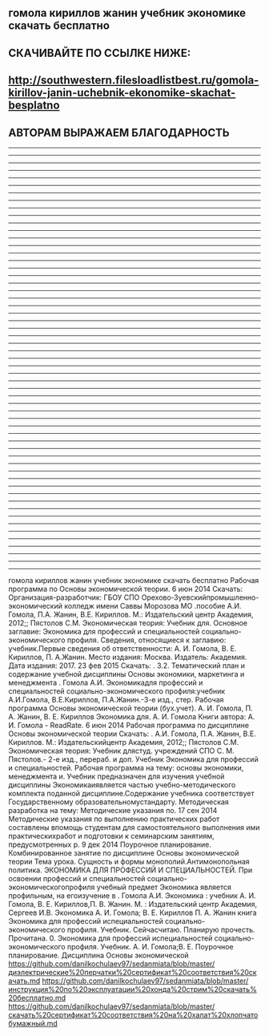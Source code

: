 гомола кириллов жанин учебник экономике скачать бесплатно
--------------------------------------------------
СКАЧИВАЙТЕ ПО ССЫЛКЕ НИЖЕ:
--------------------------------------------------
http://southwestern.filesloadlistbest.ru/gomola-kirillov-janin-uchebnik-ekonomike-skachat-besplatno
--------------------------------------------------
АВТОРАМ ВЫРАЖАЕМ БЛАГОДАРНОСТЬ
--------------------------------------------------
--------------------------------------------------
--------------------------------------------------
--------------------------------------------------
--------------------------------------------------
--------------------------------------------------
--------------------------------------------------
--------------------------------------------------
--------------------------------------------------
--------------------------------------------------
--------------------------------------------------
--------------------------------------------------
--------------------------------------------------
--------------------------------------------------
--------------------------------------------------
--------------------------------------------------
--------------------------------------------------
--------------------------------------------------
--------------------------------------------------
--------------------------------------------------
--------------------------------------------------
--------------------------------------------------
--------------------------------------------------
--------------------------------------------------
--------------------------------------------------
--------------------------------------------------
--------------------------------------------------
--------------------------------------------------
--------------------------------------------------
--------------------------------------------------
--------------------------------------------------
--------------------------------------------------
--------------------------------------------------
--------------------------------------------------
--------------------------------------------------
--------------------------------------------------
--------------------------------------------------
--------------------------------------------------
--------------------------------------------------
--------------------------------------------------
--------------------------------------------------
--------------------------------------------------
--------------------------------------------------
--------------------------------------------------
--------------------------------------------------
--------------------------------------------------
--------------------------------------------------
--------------------------------------------------
--------------------------------------------------
--------------------------------------------------
--------------------------------------------------
--------------------------------------------------
--------------------------------------------------
--------------------------------------------------
--------------------------------------------------
--------------------------------------------------
--------------------------------------------------
--------------------------------------------------
гомола кириллов жанин учебник экономике скачать бесплатно Рабочая программа по Основы экономической теории. 6 июн 2014  Скачать:  Организация-разработчик: ГБОУ СПО Орехово-Зуевскийпромышленно-экономический колледж имени Саввы Морозова МО .пособие А.И. Гомола, П.А. Жанин, В.Е. Кириллов.  М.: Издательский центр Академия, 2012;; Пястолов С.М. Экономическая теория: Учебник для. Основное заглавие: Экономика для профессий и специальностей социально-экономического профиля. Сведения, относящиеся к заглавию: учебник.Первые сведения об ответственности: А. И. Гомола, В. Е. Кириллов, П. А.Жанин. Место издания: Москва. Издатель: Академия. Дата издания: 2017. 23 фев 2015  Скачать: . 3.2. Тематический план и содержание учебной дисциплины Основы экономики, маркетинга и менеджмента . Гомола А.И. Экономикадля профессий и специальностей социально-экономического профиля:учебник А.И.Гомола, В.Е.Кириллов, П.А.Жанин.-3-е изд., стер. Рабочая программа Основы экономической теории (бух.учет). А. И. Гомола, П. А. Жанин, В. Е. Кириллов Экономика для. А. И. Гомола  Книги автора: А. И. Гомола - ReadRate. 6 июн 2014  Рабочая программа по дисциплине Основы экономической теории Скачать: . А.И. Гомола, П.А. Жанин, В.Е. Кириллов.  М.: Издательскийцентр Академия, 2012;; Пястолов С.М. Экономическая теория: Учебник длястуд. учреждений СПО  С. М. Пястолов.- 2-е изд., перераб. и доп.
Учебник Экономика для профессий и специальностей. Рабочая программа на тему: основы экономики, менеджмента и. Учебник предназначен для изучения учебной дисциплины Экономикаиявляется частью учебно-методического комплекта поданной дисциплине.Содержание учебника соответствует Государственному образовательномустандарту. Методическая разработка на тему: Методические указания по. 17 сен 2014  Методические указания по выполнению практических работ составлены впомощь студентам для самостоятельного выполнения ими практическихработ и подготовки к семинарским занятиям, предусмотренных р. 9 дек 2014  Поурочное планирование. Комбинированное занятие по дисциплине Основы экономической теории Тема урока. Сущность и формы монополий.Антимонопольная политика. ЭКОНОМИКА ДЛЯ ПРОФЕССИЙ И СПЕЦИАЛЬНОСТЕЙ. При освоении профессий и специальностей социально-экономическогопрофиля учебный предмет Экономика является профильным, на егоизучение в . Гомола А.И. Экономика : учебник  А. И. Гомола, В. Е. Кириллов,П. В. Жанин. М. : Издательский центр Академия, Сергеев И.В. Экономика
А. И. Гомола; В. Е. Кириллов  П. А. Жанин  книга Экономика для профессий испециальностей социально-экономического профиля. Учебник. Сейчасчитаю. Планирую прочесть. Прочитана. 0. Экономика для профессий испециальностей социально-экономического профиля. Учебник. А. И. Гомола;В. Е. Поурочное планирование. Дисциплина Основы экономической
https://github.com/danilkochulaev97/sedanmiata/blob/master/диэлектрические%20перчатки%20сертификат%20соответствия%20скачать.md
https://github.com/danilkochulaev97/sedanmiata/blob/master/инструкция%20по%20эксплуатации%20хонда%20стрим%20скачать%20бесплатно.md
https://github.com/danilkochulaev97/sedanmiata/blob/master/скачать%20сертификат%20соответствия%20на%20халат%20хлопчатобумажный.md